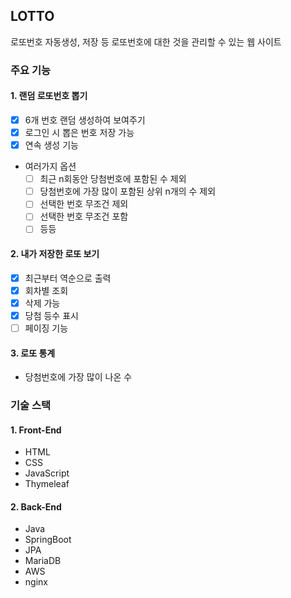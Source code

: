 ## LOTTO

로또번호 자동생성, 저장 등 로또번호에 대한 것을 관리할 수 있는 웹 사이트


### 주요 기능

#### 1. 랜덤 로또번호 뽑기
-[x] 6개 번호 랜덤 생성하여 보여주기
-[x] 로그인 시 뽑은 번호 저장 가능
-[x] 연속 생성 기능
- 여러가지 옵션
  -[ ] 최근 n회동안 당첨번호에 포함된 수 제외
  -[ ] 당첨번호에 가장 많이 포함된 상위 n개의 수 제외
  -[ ] 선택한 번호 무조건 제외
  -[ ] 선택한 번호 무조건 포함
  -[ ] 등등

#### 2. 내가 저장한 로또 보기
-[x] 최근부터 역순으로 출력
-[x] 회차별 조회
-[x] 삭제 가능
-[x] 당첨 등수 표시
-[ ] 페이징 기능

#### 3. 로또 통계

- 당첨번호에 가장 많이 나온 수


### 기술 스택

#### 1. Front-End

- HTML
- CSS
- JavaScript
- Thymeleaf

#### 2. Back-End

- Java
- SpringBoot
- JPA
- MariaDB
- AWS
- nginx

